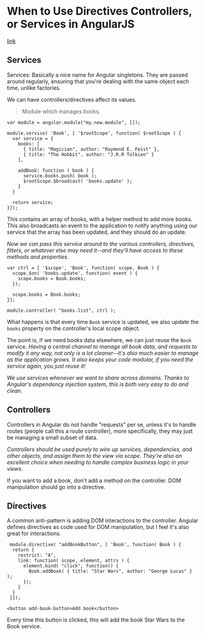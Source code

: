 # When to Use Directives Controllers, or Services in AngularJS
[link](http://kirkbushell.me/when-to-use-directives-controllers-or-services-in-angular/)

## Services

Services: Basically a nice name for Angular singletons. They are passed around regularly, ensuring that you're dealing with the same object each time, unlike factories.

We can have controllers/directives affect its values.

> Module which manages books.

    var module = angular.module("my.new.module", []);

    module.service( 'Book', [ '$rootScope', function( $rootScope ) {
      var service = {
        books: [
          { title: "Magician", author: "Raymond E. Feist" },
          { title: "The Hobbit", author: "J.R.R Tolkien" }
        ],

        addBook: function ( book ) {
          service.books.push( book );
          $rootScope.$broadcast( 'books.update' );
        }
      }

      return service;
    }]);

This contains an array of books, with a helper method to add more books. This also broadcasts an event to the application to notify anything using our service that the array has been updated, and they should do an update.

*Now we can pass this service around to the various controllers, directives, filters, or whatever else may need it--and they'll have access to these methods and properties.*

    var ctrl = [ '$scope', 'Book', function( scope, Book ) {
      scope.$on( 'books.update', function( event ) {
        scope.books = Book.books;
      });

      scope.books = Book.books;
    }];

    module.controller( "books.list", ctrl );

What happens is that every time `Book` service is updated, we also update the `books` property on the controller's local scope object.

The point is, if we need books data elsewhere, we can just reuse the `Book` service. *Having a central channel to manage all book data, and requests to modify it any way, not only is a lot cleaner--it's also much easier to manage as the application grows. It also keeps your code modular, if you need the service again, you just reuse it!*

*We use services whenever we want to share across domains. Thanks to Angular's dependency injection system, this is both very easy to do and clean.*

## Controllers

Controllers in Angular do not handle "requests" per se, unless it's  to handle routes (people call this a route controller), more specifically, they may just be managing a small subset of data.

*Controllers should be used purely to wire up services, dependencies, and other objects, and assign them to the view via scope. They're also an excellent choice when needing to handle complex business logic in your views.*

If you want to add a book, don't add a method on the controller. DOM manipulation should go into a directive.

## Directives

A common anti-pattern is adding DOM interactions to the controller. Angular defines directives as code used for DOM manipulation, but I feel it's also great for interactions.

     module.directive( "addBookButton", [ 'Book', function( Book ) {
      return {
        restrict: "A",
        link: function( scope, element, attrs ) {
          element.bind( "click", function() {
            Book.addBook( { title: "Star Wars", author: "George Lucas" } );
          });
        }
      }
     }]);

    <button add-book-button>Add book</button>

Every time this button is clicked, this will add the book Star Wars to the Book service.
